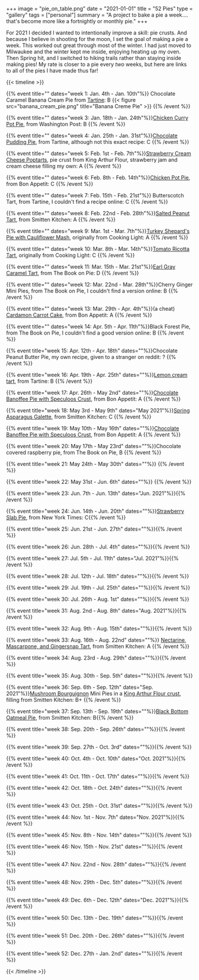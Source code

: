 +++
image = "pie_on_table.png"
date = "2021-01-01"
title = "52 Pies"
type = "gallery"
tags = ["personal"]
summary = "A project to bake a pie a week.... that's become more like a fortnightly or monthly pie."
+++

For 2021 I decided I wanted to intentionally improve a skill: pie crusts. And because I believe in shooting for the moon, I set the goal of making a pie a week. This worked out great through most of the winter. I had just moved to Milwaukee and the winter kept me inside, enjoying heating up my oven. Then Spring hit, and I switched to hiking trails rather than staying inside making pies! My rate is closer to a pie every _two_ weeks, but here are links to all of the pies I have made thus far!  

{{< timeline >}}

{{% event title="" dates="week 1: Jan. 4th - Jan. 10th"%}}
Chocolate Caramel Banana Cream Pie from [Tartine](https://honestcooking.com/tartines-caramel-banana-cream-pie-chocolate/): B 
{{< figure src="banana_cream_pie.png" title="Banana Creme Pie" >}}
{{% /event %}}

{{% event title="" dates="week 3: Jan. 18th - Jan. 24th"%}}[Chicken Curry Pot Pie](https://www.washingtonpost.com/recipes/curried-chicken-pie/17459/), from Washington Post: B
{{% /event %}}

{{% event title="" dates="week 4: Jan. 25th - Jan. 31st"%}}[Chocolate Pudding Pie](https://www.food.com/recipe/tartine-bakery-s-chocolate-pudding-281867), from Tartine, although not this exact recipe: C
{{% /event %}}

{{% event title="" dates="week 5: Feb. 1st - Feb. 7th"%}}[Strawberry Cream Cheese Poptarts](https://www.kingarthurbaking.com/recipes/all-butter-pie-crust-recipe), pie crust from King Arthur Flour, strawberry jam and cream cheese filling my own: A
{{% /event %}}

{{% event title="" dates="week 6: Feb. 8th - Feb. 14th"%}}[Chicken Pot Pie](https://www.bonappetit.com/recipe/fast-chicken-pot-pie), from Bon Appetit: C
{{% /event %}}

{{% event title="" dates="week 7: Feb. 15th - Feb. 21st"%}} Butterscotch Tart, from Tartine, I couldn't find a recipe online: C
{{% /event %}}

{{% event title="" dates="week 8: Feb. 22nd - Feb. 28th"%}}[Salted Peanut Tart](https://smittenkitchen.com/2019/02/salted-peanut-tart/), from Smitten Kitchen: A
{{% /event %}}

{{% event title="" dates="week 9: Mar. 1st - Mar. 7th"%}}[Turkey Shepard's Pie with Cauliflower Mash](https://www.myrecipes.com/recipe/turkey-pies-with-mashed-potato-asiago-topping), originally from Cooking Light: A
{{% /event %}}

{{% event title="" dates="week 10: Mar. 8th - Mar. 14th"%}}[Tomato Ricotta Tart](https://www.myrecipes.com/recipe/tomato-ricotta-tart), originally from Cooking Light: C
{{% /event %}}

{{% event title="" dates="week 11: Mar. 15th - Mar. 21st"%}}[Earl Gray Caramel Tart](https://www.epicurious.com/recipes/food/views/caramel-earl-grey-custard-pie-in-gingersnap-crumb-crust-mcdowell), from The Book on Pie: D
{{% /event %}}

{{% event title="" dates="week 12: Mar. 22nd - Mar. 28th"%}}Cherry Ginger Mini Pies, from The Book on Pie, I couldn't find a version online: B
{{% /event %}}

{{% event title="" dates="week 13: Mar. 29th - Apr. 4th"%}}(a cheat) [Cardamon Carrot Cake](https://www.bonappetit.com/recipe/cardamom-pistachio-carrot-cake), from Bon Appetit: A
{{% /event %}}

{{% event title="" dates="week 14: Apr. 5th - Apr. 11th"%}}Black Forest Pie, from The Book on Pie, I couldn't find a good version online: B
{{% /event %}}

{{% event title="week 15: Apr. 12th - Apr. 18th" dates=""%}}Chocolate Peanut Butter Pie, my own recipe, given to a stranger on reddit: ?
{{% /event %}}

{{% event title="week 16: Apr. 19th - Apr. 25th" dates=""%}}[Lemon cream tart](https://food52.com/recipes/16407-tartine-bakery-s-lemon-cream), from Tartine: B
{{% /event %}}

{{% event title="week 17: Apr. 26th - May 2nd" dates=""%}}[Chocolate Banoffee Pie with Speculoos Crust](https://www.bonappetit.com/recipe/chocolate-biscoff-banoffee-pie), from Bon Appetit: A
{{% /event %}}

{{% event title="week 18: May 3rd - May 9th" dates="May 2021"%}}[Spring Asparagus Galette](https://smittenkitchen.com/2021/04/spring-asparagus-galette/), from Smitten Kitchen: C
{{% /event %}}

{{% event title="week 19: May 10th - May 16th" dates=""%}}[Chocolate Banoffee Pie with Speculoos Crust](https://www.bonappetit.com/recipe/chocolate-biscoff-banoffee-pie), from Bon Appetit: A
{{% /event %}}

{{% event title="week 20: May 17th - May 23rd" dates=""%}}Chocolate covered raspberry pie, from The Book on Pie, B
{{% /event %}}

{{% event title="week 21: May 24th - May 30th" dates=""%}}
{{% /event %}}

{{% event title="week 22: May 31st - Jun. 6th" dates=""%}}
{{% /event %}}

{{% event title="week 23: Jun. 7th - Jun. 13th" dates="Jun. 2021"%}}{{% /event %}}

{{% event title="week 24: Jun. 14th - Jun. 20th" dates=""%}}[Strawberry Slab Pie](https://cooking.nytimes.com/recipes/1018797-strawberry-slab-pie), from New York Times: C{{% /event %}}

{{% event title="week 25: Jun. 21st - Jun. 27th" dates=""%}}{{% /event %}}

{{% event title="week 26: Jun. 28th - Jul. 4th" dates=""%}}{{% /event %}}

{{% event title="week 27: Jul. 5th - Jul. 11th" dates="Jul. 2021"%}}{{% /event %}}

{{% event title="week 28: Jul. 12th - Jul. 18th" dates=""%}}{{% /event %}}

{{% event title="week 29: Jul. 19th - Jul. 25th" dates=""%}}{{% /event %}}

{{% event title="week 30: Jul. 26th - Aug. 1st" dates=""%}}{{% /event %}}

{{% event title="week 31: Aug. 2nd - Aug. 8th" dates="Aug. 2021"%}}{{% /event %}}

{{% event title="week 32: Aug. 9th - Aug. 15th" dates=""%}}{{% /event %}}

{{% event title="week 33: Aug. 16th - Aug. 22nd" dates=""%}} [Nectarine, Mascarpone, and Gingersnap Tart](https://smittenkitchen.com/2008/07/nectarine-mascarpone-and-gingersnap-tart/), from Smitten Kitchen: A {{% /event %}}

{{% event title="week 34: Aug. 23rd - Aug. 29th" dates=""%}}{{% /event %}}

{{% event title="week 35: Aug. 30th - Sep. 5th" dates=""%}}{{% /event %}}

{{% event title="week 36: Sep. 6th - Sep. 12th" dates="Sep. 2021"%}}[Mushroom Bourguignon](https://smittenkitchen.com/2009/01/mushroom-bourguignon/) Mini Pies in a [King Arthur Flour crust](https://www.kingarthurbaking.com/recipes/all-butter-pie-crust-recipe), filling from Smitten Kitchen: B+
{{% /event %}}

{{% event title="week 37: Sep. 13th - Sep. 19th" dates=""%}}[Black Bottom Oatmeal Pie](https://smittenkitchen.com/2015/03/black-bottom-oatmeal-pie/), from Smitten Kitchen: B{{% /event %}}

{{% event title="week 38: Sep. 20th - Sep. 26th" dates=""%}}{{% /event %}}

{{% event title="week 39: Sep. 27th - Oct. 3rd" dates=""%}}{{% /event %}}

{{% event title="week 40: Oct. 4th - Oct. 10th" dates="Oct. 2021"%}}{{% /event %}}

{{% event title="week 41: Oct. 11th - Oct. 17th" dates=""%}}{{% /event %}}

{{% event title="week 42: Oct. 18th - Oct. 24th" dates=""%}}{{% /event %}}

{{% event title="week 43: Oct. 25th - Oct. 31st" dates=""%}}{{% /event %}}

{{% event title="week 44: Nov. 1st - Nov. 7th" dates="Nov. 2021"%}}{{% /event %}}

{{% event title="week 45: Nov. 8th - Nov. 14th" dates=""%}}{{% /event %}}

{{% event title="week 46: Nov. 15th - Nov. 21st" dates=""%}}{{% /event %}}

{{% event title="week 47: Nov. 22nd - Nov. 28th" dates=""%}}{{% /event %}}

{{% event title="week 48: Nov. 29th - Dec. 5th" dates=""%}}{{% /event %}}

{{% event title="week 49: Dec. 6th - Dec. 12th" dates="Dec. 2021"%}}{{% /event %}}

{{% event title="week 50: Dec. 13th - Dec. 19th" dates=""%}}{{% /event %}}

{{% event title="week 51: Dec. 20th - Dec. 26th" dates=""%}}{{% /event %}}

{{% event title="week 52: Dec. 27th - Jan. 2nd" dates=""%}}{{% /event %}}
    
{{< /timeline >}} 
